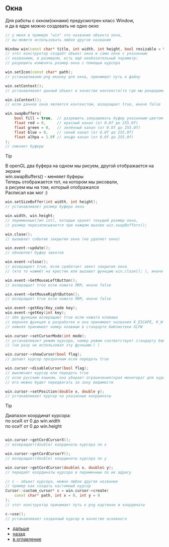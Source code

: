 ## Окна



Для работы с окном(окнами) предусмотрен класс Window,\
и да в ядре можно создовать не одно окно

```cpp
// у меня в примере "win" это название объекта окна,
// вы можете использовать любое другое название

Window win(const char* title, int width, int height, bool resizable = true);
// этот конструктор создаёт объект окна и само окно с указанным
// названием, и размером, есть ещё необязательный параметр: 
// разрешить изменять размер окна с помощью курсора

win.setIcon(const char* path);
// устанавливаем png иконку для окна, принимает путь к файлу

win.setContext();
// устанавливает данный объект в качестве контекста(то где мы рендерим)

win.isContext();
// если данное окно является контекстом, возвращает true, иначе false

win.swapBuffers(
    bool fill = true,  // разрешить закрашивать буфер указанным цветом
    float red = 0,     // красный канал (от 0.0f до 255.0f)
    float green = 0,   // зелённый канал (от 0.0f до 255.0f)
    float blue = 0,    // синий канал (от 0.0f до 255.0f)
    float alhpa = 1.0f // альфа канал (от 0.0f до 255.0f)
);
// сменяет буферы
```

> [!TIP]
> В openGL два буфера на одном мы рисуем, другой отображается на экране\
> win.swapBuffers() - меняяет буферы\
> Теперь отображается тот, на котором мы рисовали,\
> а рисуем мы на том, который отображался\
> Расписал как мог :)

```cpp
win.setSizeBuffer(int width, int height);
// устанавливает размер буфера окна

win.width, win.height;
// переменные(тип int), которые хранят текущий размер окна,
// размер перезаписывается при каждом вызове win.swapBuffers();

win.close();
// вызывает событие закрытия окна (не удаляет окно)

win.event->update();
// обновляет буфер эвентов

win.event->close();
// возвращает true, если сработает эвент закрытия окна
// (кто то нажмёт на крестик или вызавет функцию win.close(); ), иначе false

win.event->GetMouseLeftButton();
// возвращает true если нажата ЛКМ, иначе false

win.event->GetMouseRightButton();
// возвращает true если нажата ПКМ, иначе false

win.event->getKey(Key_code key);
win.event->getKey(int key);
// обе функции возвращают true если нажата клавиша
// верхняя функция в разработке и она принимает названия K_ESCAPE, K_W и т.д.
// нижняя принимает номер клавиши в стандарте библиотеки GLFW

win.cursor->setCursorMode(int mode);
// устанавливает режим курсора, номер режим соответствует стандарту библиотеки GLFW
// (ни разу не использовал эту функцию:) )

win.cursor->showCursor(bool flag);
// делает курсор прозрачным если передать true

win.cursor->disableCursor(bool flag);
// выключает курсор ели передать true
// если русским языком, она убирает ограничения(края монитора) для курсора, 
// его можно будет передвигать за зону видимости

win.cursor->setPosition(double x, double y);
// устанавливает курсор на указанные координаты

```
>[!TIP]
> Диапазон координат курсора:\
> по осиX от 0 до win.width\
> по осиY от 0 до win.height
```cpp

win.cursor->getCordCursorX();
// возвращает(double) координаты курсора по x

win.cursor->getCordCursorY();
// возвращает(double) координаты курсора по y

win.cursor->getCordCursor(double& x, double& y);
// передаёт координаты курсора в переменные по их адресу

// c - объект курсора, можно любое другое название
// пример как создать кастомный курсор
Cursor::custom_cursor* c = win.cursor->create(
    const char* path, int x = 0, int y = 0
);
// этот конструктор принимает путь к png картинке и координаты

c->use();
// устанавливает созданный курсор в качестве основного
```

+ [дальше]()
+ [назад](core.md) 
+ [в оглавление](manual.md)